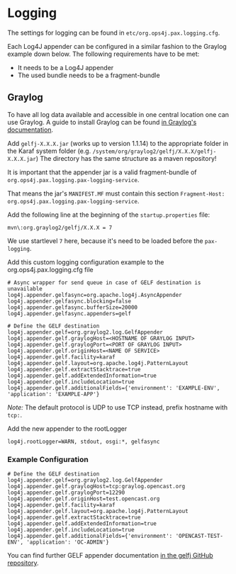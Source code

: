 Logging
=======

The settings for logging can be found in `etc/org.ops4j.pax.logging.cfg`.

Each Log4J appender can be configured in a similar fashion to the Graylog example down below.
The following requirements have to be met:

- It needs to be a Log4J appender
- The used bundle needs to be a fragment-bundle

Graylog
-------

To have all log data available and accessible in one central location one can use Graylog.
A guide to install Graylog can be found [in Graylog's documentation](https://docs.graylog.org/docs/installing).


Add `gelfj-X.X.X.jar` (works up to version 1.1.14) to the appropriate folder in the Karaf system folder
(e.g. `/system/org/graylog2/gelfj/X.X.X/gelfj-X.X.X.jar`)
The directory has the same structure as a maven repository!

It is important that the appender jar is a valid fragment-bundle of `org.ops4j.pax.logging.pax-logging-service`.

That means the jar's `MANIFEST.MF` must contain this section `Fragment-Host: org.ops4j.pax.logging.pax-logging-service`.

Add the following line at the beginning of the `startup.properties` file:

```
mvn\:org.graylog2/gelfj/X.X.X = 7
```
We use startlevel `7` here, because it's need to be loaded before the `pax-logging`.

Add this custom logging configuration example to the org.ops4j.pax.logging.cfg file

```
# Async wrapper for send queue in case of GELF destination is unavailable
log4j.appender.gelfasync=org.apache.log4j.AsyncAppender
log4j.appender.gelfasync.blocking=false
log4j.appender.gelfasync.bufferSize=20000
log4j.appender.gelfasync.appenders=gelf

# Define the GELF destination
log4j.appender.gelf=org.graylog2.log.GelfAppender
log4j.appender.gelf.graylogHost=<HOSTNAME OF GRAYLOG INPUT>
log4j.appender.gelf.graylogPort=<PORT OF GRAYLOG INPUT>
log4j.appender.gelf.originHost=<NAME OF SERVICE>
log4j.appender.gelf.facility=karaf
log4j.appender.gelf.layout=org.apache.log4j.PatternLayout
log4j.appender.gelf.extractStacktrace=true
log4j.appender.gelf.addExtendedInformation=true
log4j.appender.gelf.includeLocation=true
log4j.appender.gelf.additionalFields={'environment': 'EXAMPLE-ENV', 'application': 'EXAMPLE-APP'}
```
*Note:* The default protocol is UDP to use TCP instead, prefix hostname with `tcp:`.

Add the new appender to the rootLogger

```
log4j.rootLogger=WARN, stdout, osgi:*, gelfasync
```

### Example Configuration

```
# Define the GELF destination
log4j.appender.gelf=org.graylog2.log.GelfAppender
log4j.appender.gelf.graylogHost=tcp:graylog.opencast.org
log4j.appender.gelf.graylogPort=12290
log4j.appender.gelf.originHost=test.opencast.org
log4j.appender.gelf.facility=karaf
log4j.appender.gelf.layout=org.apache.log4j.PatternLayout
log4j.appender.gelf.extractStacktrace=true
log4j.appender.gelf.addExtendedInformation=true
log4j.appender.gelf.includeLocation=true
log4j.appender.gelf.additionalFields={'environment': 'OPENCAST-TEST-ENV', 'application': 'OC-ADMIN'}
```

You can find further GELF appender documentation [in the gelfj GitHub repository](https://github.com/t0xa/gelfj).
